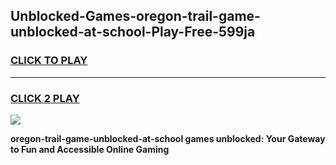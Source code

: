 
## Unblocked-Games-oregon-trail-game-unblocked-at-school-Play-Free-599ja
<h3>
<a href="https://premium76.site?title=oregon-trail-game-unblocked-at-school&ref=17A">CLICK TO PLAY</a></h3>
<hr>

<h3>
<a href="https://premium76.site?title=oregon-trail-game-unblocked-at-school&ref=17A">CLICK 2 PLAY</a>
  
</h3>

<a href="https://premium76.site?title=oregon-trail-game-unblocked-at-school&ref=17A"><img src="https://clearcache.store/games.png"></a>


**oregon-trail-game-unblocked-at-school games unblocked: Your Gateway to Fun and Accessible Online Gaming**
